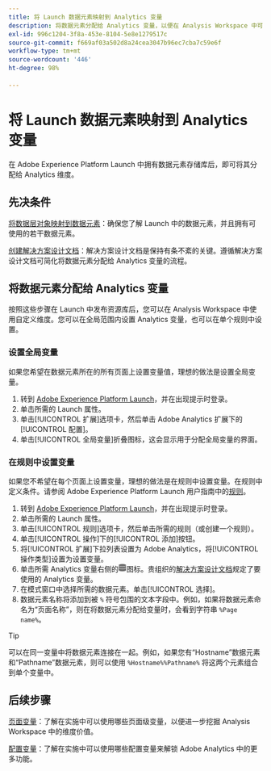 ```yaml
---
title: 将 Launch 数据元素映射到 Analytics 变量
description: 将数据元素分配给 Analytics 变量，以便在 Analysis Workspace 中可以将这些变量用作维度。
exl-id: 996c1204-3f8a-453e-8104-5e8e1279517c
source-git-commit: f669af03a502d8a24cea3047b96ec7cba7c59e6f
workflow-type: tm+mt
source-wordcount: '446'
ht-degree: 98%

---
```


# 将 Launch 数据元素映射到 Analytics 变量

在 Adobe Experience Platform Launch 中拥有数据元素存储库后，即可将其分配给 Analytics 维度。

## 先决条件

[将数据层对象映射到数据元素](layer-to-elements.md)：确保您了解 Launch 中的数据元素，并且拥有可使用的若干数据元素。

[创建解决方案设计文档](../prepare/solution-design.md)：解决方案设计文档是保持有条不紊的关键。遵循解决方案设计文档可简化将数据元素分配给 Analytics 变量的流程。

## 将数据元素分配给 Analytics 变量

按照这些步骤在 Launch 中发布资源库后，您可以在 Analysis Workspace 中使用自定义维度。您可以在全局范围内设置 Analytics 变量，也可以在单个规则中设置。

### 设置全局变量

如果您希望在数据元素所在的所有页面上设置变量值，理想的做法是设置全局变量。

1. 转到 [Adobe Experience Platform Launch](https://launch.adobe.com)，并在出现提示时登录。
1. 单击所需的 Launch 属性。
1. 单击[!UICONTROL 扩展]选项卡，然后单击 Adobe Analytics 扩展下的[!UICONTROL 配置]。
1. 单击[!UICONTROL 全局变量]折叠图标，这会显示用于分配全局变量的界面。

### 在规则中设置变量

如果您不希望在每个页面上设置变量，理想的做法是在规则中设置变量。在规则中定义条件。请参阅 Adobe Experience Platform Launch 用户指南中的[规则](https://experienceleague.adobe.com/docs/launch/using/reference/manage-resources/rules.html)。

1. 转到 [Adobe Experience Platform Launch](https://launch.adobe.com)，并在出现提示时登录。
1. 单击所需的 Launch 属性。
1. 单击[!UICONTROL 规则]选项卡，然后单击所需的规则（或创建一个规则）。
1. 单击[!UICONTROL 操作]下的[!UICONTROL 添加]按钮。
1. 将[!UICONTROL 扩展]下拉列表设置为 Adobe Analytics，将[!UICONTROL 操作类型]设置为设置变量。
1. 单击所需 Analytics 变量右侧的![数据元素](assets/data-element.png)图标。贵组织的[解决方案设计文档](../prepare/solution-design.md)规定了要使用的 Analytics 变量。
1. 在模式窗口中选择所需的数据元素。单击[!UICONTROL 选择]。
1. 数据元素名称将添加到被 `%` 符号包围的文本字段中。例如，如果将数据元素命名为“页面名称”，则在将数据元素分配给变量时，会看到字符串 `%Page name%`。

>[!TIP]
>
>可以在同一变量中将数据元素连接在一起。例如，如果您有“Hostname”数据元素和“Pathname”数据元素，则可以使用 `%Hostname%%Pathname%` 将这两个元素组合到单个变量中。

## 后续步骤

[页面变量](../vars/page-vars/page-variables.md)：了解在实施中可以使用哪些页面级变量，以便进一步挖掘 Analysis Workspace 中的维度价值。

[配置变量](../vars/config-vars/configuration-variables.md)：了解在实施中可以使用哪些配置变量来解锁 Adobe Analytics 中的更多功能。
